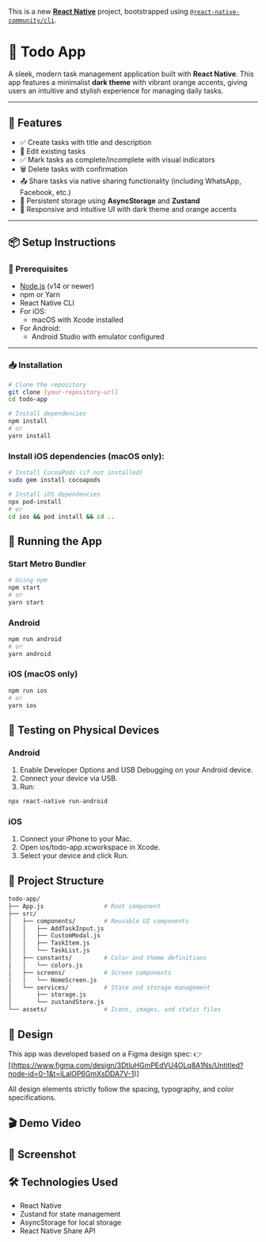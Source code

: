 This is a new [**React Native**](https://reactnative.dev) project, bootstrapped using [`@react-native-community/cli`](https://github.com/react-native-community/cli).

# 📝 Todo App

A sleek, modern task management application built with **React Native**. This app features a minimalist **dark theme** with vibrant orange accents, giving users an intuitive and stylish experience for managing daily tasks.

---

## 🚀 Features

- ✅ Create tasks with title and description
- 🔄 Edit existing tasks
- ✅ Mark tasks as complete/incomplete with visual indicators
- 🗑️ Delete tasks with confirmation
- 📤 Share tasks via native sharing functionality (including WhatsApp, Facebook, etc.)
- 💾 Persistent storage using **AsyncStorage** and **Zustand**
- 🎨 Responsive and intuitive UI with dark theme and orange accents

---

## 📦 Setup Instructions

### 🔧 Prerequisites

- [Node.js](https://nodejs.org/) (v14 or newer)
- npm or Yarn
- React Native CLI
- For iOS:
  - macOS with Xcode installed
- For Android:
  - Android Studio with emulator configured

---

### 📥 Installation

```bash
# Clone the repository
git clone [your-repository-url]
cd todo-app

# Install dependencies
npm install
# or
yarn install
```

### Install iOS dependencies (macOS only):

```bash
# Install CocoaPods (if not installed)
sudo gem install cocoapods

# Install iOS dependencies
npx pod-install
# or
cd ios && pod install && cd ..
```
## 📱 Running the App

### Start Metro Bundler

```bash
# Using npm
npm start
# or
yarn start
```
### Android

```bash
npm run android
# or
yarn android
```
### iOS (macOS only)

```bash
npm run ios
# or
yarn ios
```
## 🧪 Testing on Physical Devices

### Android
1) Enable Developer Options and USB Debugging on your Android device.
2) Connect your device via USB.
3) Run:
```bash
npx react-native run-android
```
### iOS
1) Connect your iPhone to your Mac.
2) Open ios/todo-app.xcworkspace in Xcode.
3) Select your device and click Run.

## 📁 Project Structure
```bash
todo-app/
├── App.js                 # Root component
├── src/
│   ├── components/        # Reusable UI components
│   │   ├── AddTaskInput.js
│   │   ├── CustomModal.js
│   │   ├── TaskItem.js
│   │   └── TaskList.js
│   ├── constants/         # Color and theme definitions
│   │   └── colors.js
│   ├── screens/           # Screen components
│   │   └── HomeScreen.js
│   └── services/          # State and storage management
│       ├── storage.js
│       └── zustandStore.js
└── assets/                # Icons, images, and static files
```

## 🎨 Design

This app was developed based on a Figma design spec: 👉 [(https://www.figma.com/design/3DtluHGmPEdVU4OLq8A1Ns/Untitled?node-id=0-1&t=iLalOP6GmXsDDA7V-1)]

All design elements strictly follow the spacing, typography, and color specifications.

## 🎬 Demo Video


## 📸 Screenshot

## 🛠️ Technologies Used

- React Native
- Zustand for state management
- AsyncStorage for local storage
- React Native Share API